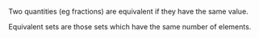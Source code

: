 Two quantities (eg fractions) are equivalent if they have the same
value.

Equivalent sets are those sets which have the same number of elements.
